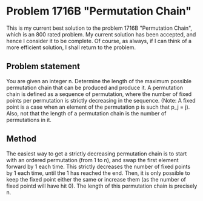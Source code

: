 # Problem 1716B "Permutation Chain"
This is my current best solution to the problem 1716B "Permutation Chain", which is an 800 rated problem. My current solution has been accepted, and hence I consider it to be complete. Of course, as always, if I can think of a more efficient solution, I shall return to the problem. 

## Problem statement
You are given an integer n. Determine the length of the maximum possible permutation chain that can be produced and produce it. A permutation chain is defined as a sequence of permutation, where the number of fixed points per permutation is strictly decreasing in the sequence. (Note: A fixed point is a case when an element of the permutation p is such that p_j = j). Also, not that the length of a permutation chain is the number of permutations in it.

## Method
The easiest way to get a strictly decreasing permutation chain is to start with an ordered permutation (from 1 to n), and swap the first element forward by 1 each time. This strictly decreases the number of fixed points by 1 each time, until the 1 has reached the end. Then, it is only possible to keep the fixed point either the same or increase them (as the number of fixed pointd will have hit 0). The length of this permutation chain is precisely n.
